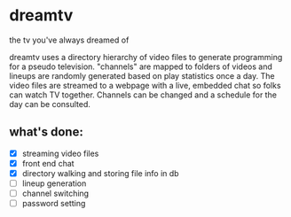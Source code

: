 # dreamtv
the tv you've always dreamed of

dreamtv uses a directory hierarchy of video files to generate programming for a pseudo television. "channels" are mapped to folders of videos and lineups are randomly generated based on play statistics once a day. The video files are streamed to a webpage with a live, embedded chat so folks can watch TV together. Channels can be changed and a schedule for the day can be consulted.

## what's done:

- [x] streaming video files
- [x] front end chat
- [x] directory walking and storing file info in db
- [ ] lineup generation
- [ ] channel switching
- [ ] password setting

